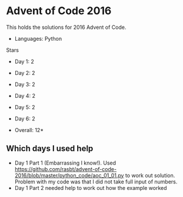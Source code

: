 # Advent of Code 2016

This holds the solutions for 2016 Advent of Code.

- Languages: Python

Stars 
- Day 1:  2 
- Day 2:  2
- Day 3:  2
- Day 4:  2
- Day 5:  2
- Day 6:  2


- Overall: 12*

## Which days I used help
- Day 1 Part 1 (Embarrassing I know!).  Used https://github.com/rasbt/advent-of-code-2016/blob/master/python_code/aoc_01_01.py to work out solution.  Problem with my code was that I did not take full input of numbers. 
- Day 1 Part 2 needed help to work out how the example worked 
